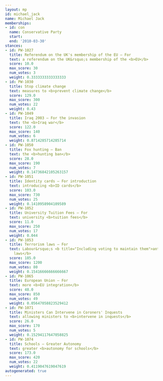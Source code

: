 ```yaml
---
layout: mp
id: michael_jack
name: Michael Jack
memberships:
- id: con
  name: Conservative Party
  start: 
  end: '2010-03-30'
stances:
- id: PW-1027
  title: Referendum on the UK's membership of the EU — For
  text: a referendum on the UK&rsquo;s membership of the <b>EU</b>
  score: 10.0
  max_score: 30
  num_votes: 3
  weight: 0.3333333333333333
- id: PW-1030
  title: Stop climate change
  text: measures to <b>prevent climate change</b>
  score: 129.0
  max_score: 300
  num_votes: 22
  weight: 0.43
- id: PW-1049
  title: Iraq 2003 — For the invasion
  text: the <b>Iraq war</b>
  score: 122.0
  max_score: 140
  num_votes: 6
  weight: 0.8714285714285714
- id: PW-1050
  title: Fox hunting — Ban
  text: the <b>hunting ban</b>
  score: 28.0
  max_score: 190
  num_votes: 7
  weight: 0.14736842105263157
- id: PW-1051
  title: Identity cards — For introduction
  text: introducing <b>ID cards</b>
  score: 103.0
  max_score: 730
  num_votes: 25
  weight: 0.1410958904109589
- id: PW-1052
  title: University Tuition Fees — For
  text: university <b>tuition fees</b>
  score: 11.0
  max_score: 250
  num_votes: 17
  weight: 0.044
- id: PW-1053
  title: Terrorism laws — For
  text: Labour&rsquo;s <b title="Including voting to maintain them">anti-terrorism
    laws</b>
  score: 185.0
  max_score: 1200
  num_votes: 80
  weight: 0.15416666666666667
- id: PW-1065
  title: European Union — For
  text: more <b>EU integration</b>
  score: 48.0
  max_score: 850
  num_votes: 49
  weight: 0.05647058823529412
- id: PW-1071
  title: Ministers Can Intervene in Coroners' Inquests
  text: allowing ministers to <b>intervene in inquests</b>
  score: 26.0
  max_score: 170
  num_votes: 5
  weight: 0.15294117647058825
- id: PW-1074
  title: Schools — Greater Autonomy
  text: greater <b>autonomy for schools</b>
  score: 173.0
  max_score: 420
  num_votes: 22
  weight: 0.4119047619047619
autogenerated: true
---
```

